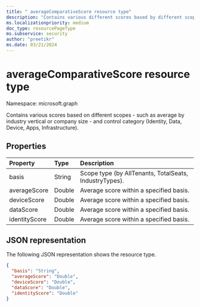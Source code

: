 ```yaml
---
title: " averageComparativeScore resource type"
description: "Contains various different scores based by different scopes and control category."
ms.localizationpriority: medium
doc_type: resourcePageType
ms.subservice: security
author: "preetikr"
ms.date: 03/21/2024
---
```


#  averageComparativeScore resource type

Namespace: microsoft.graph

Contains various scores based on different scopes - such as average by industry vertical or company size - and control category (Identity, Data, Device, Apps, Infrastructure).

## Properties
| Property      | Type      | Description |
|:--------------|:----------|:------------|
| basis	        | String	| Scope type (by AllTenants, TotalSeats, IndustryTypes). |
| averageScore	| Double	| Average score within a specified basis. |
| deviceScore	| Double	| Average score within a specified basis. |
| dataScore		| Double	| Average score within a specified basis. |
| identityScore	| Double	| Average score within a specified basis. |

## JSON representation

The following JSON representation shows the resource type.

<!-- {
  "blockType": "resource",
  "optionalProperties": [

  ],
  "@odata.type": "microsoft.graph.averageComparativeScore"
}-->

```json
{
  "basis": "String",
  "averageScore": "Double",
  "deviceScore": "Double",
  "dataScore": "Double",
  "identityScore": "Double"
}

```


<!-- {
  "type": "#page.annotation",
  "description": "averageComparativeScore resource",
  "keywords": "",
  "section": "documentation",
  "tocPath": ""
}-->


